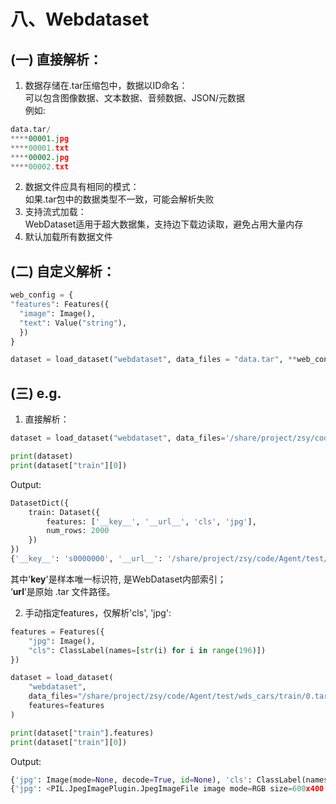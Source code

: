 # 八、Webdataset

## (一) 直接解析：
1. 数据存储在.tar压缩包中，数据以ID命名：\
  可以包含图像数据、文本数据、音频数据、JSON/元数据\
  例如:
  ```python
  data.tar/
  ****00001.jpg
  ****00001.txt
  ****00002.jpg
  ****00002.txt
  ```
2. 数据文件应具有相同的模式：\
  如果.tar包中的数据类型不一致，可能会解析失败
3. 支持流式加载：\
  WebDataset适用于超大数据集，支持边下载边读取，避免占用大量内存
4. 默认加载所有数据文件

## (二) 自定义解析：
```python
web_config = {
"features": Features({
  "image": Image(),
  "text": Value("string"),
  })
}

dataset = load_dataset("webdataset", data_files = "data.tar", **web_config)
```

## (三) e.g.
1. 直接解析：
```python
dataset = load_dataset("webdataset", data_files='/share/project/zsy/code/Agent/test/wds_cars/train/0.tar')

print(dataset)
print(dataset["train"][0])
```
Output:
```python
DatasetDict({
    train: Dataset({
        features: ['__key__', '__url__', 'cls', 'jpg'],
        num_rows: 2000
    })
})
{'__key__': 's0000000', '__url__': '/share/project/zsy/code/Agent/test/wds_cars/train/0.tar', 'cls': 13, 'jpg': <PIL.JpegImagePlugin.JpegImageFile image mode=RGB size=600x400 at 0x7FC817604100>}
```
其中'__key__'是样本唯一标识符, 是WebDataset内部索引；\
‘__url__’是原始 .tar 文件路径。

2. 手动指定features，仅解析'cls', 'jpg':
```python
features = Features({
    "jpg": Image(),
    "cls": ClassLabel(names=[str(i) for i in range(196)])  
})

dataset = load_dataset(
    "webdataset",
    data_files="/share/project/zsy/code/Agent/test/wds_cars/train/0.tar",
    features=features  
)

print(dataset["train"].features)
print(dataset["train"][0])  
```
Output:
```python
{'jpg': Image(mode=None, decode=True, id=None), 'cls': ClassLabel(names=['0', '1', '2', '3', '4', '5', '6', '7', '8', '9', '10', '11', '12', '13', '14', '15', '16', '17', '18', '19', '20', '21', '22', '23', '24', '25', '26', '27', '28', '29', '30', '31', '32', '33', '34', '35', '36', '37', '38', '39', '40', '41', '42', '43', '44', '45', '46', '47', '48', '49', '50', '51', '52', '53', '54', '55', '56', '57', '58', '59', '60', '61', '62', '63', '64', '65', '66', '67', '68', '69', '70', '71', '72', '73', '74', '75', '76', '77', '78', '79', '80', '81', '82', '83', '84', '85', '86', '87', '88', '89', '90', '91', '92', '93', '94', '95', '96', '97', '98', '99', '100', '101', '102', '103', '104', '105', '106', '107', '108', '109', '110', '111', '112', '113', '114', '115', '116', '117', '118', '119', '120', '121', '122', '123', '124', '125', '126', '127', '128', '129', '130', '131', '132', '133', '134', '135', '136', '137', '138', '139', '140', '141', '142', '143', '144', '145', '146', '147', '148', '149', '150', '151', '152', '153', '154', '155', '156', '157', '158', '159', '160', '161', '162', '163', '164', '165', '166', '167', '168', '169', '170', '171', '172', '173', '174', '175', '176', '177', '178', '179', '180', '181', '182', '183', '184', '185', '186', '187', '188', '189', '190', '191', '192', '193', '194', '195'], id=None)}
{'jpg': <PIL.JpegImagePlugin.JpegImageFile image mode=RGB size=600x400 at 0x7FC8176336D0>, 'cls': 13}
```
